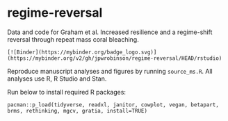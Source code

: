 # regime-reversal
Data and code for Graham et al. Increased resilience and a regime-shift reversal through repeat mass coral bleaching.



```
[![Binder](https://mybinder.org/badge_logo.svg)](https://mybinder.org/v2/gh/jpwrobinson/regime-reversal/HEAD/rstudio)
```

Reproduce manuscript analyses and figures by running ```source_ms.R```. All analyses use R, R Studio and Stan.

Run below to install required R packages:

```pacman::p_load(tidyverse, readxl, janitor, cowplot, vegan, betapart, brms, rethinking, mgcv, gratia, install=TRUE)```
